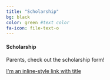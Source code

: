 ```yaml
---
title: "Scholarship"
bg: black
color: green #text color
fa-icon: file-text-o
---
```


#### Scholarship 
Parents, check out the scholarship form!

[I'm an inline-style link with title](http://sciencediscovery.colorado.edu/wp-content/uploads/2013/03/Scholarship-Application-UPDATED-FINAL-WITH-FIELDS.pdf "Scholarship Application")

